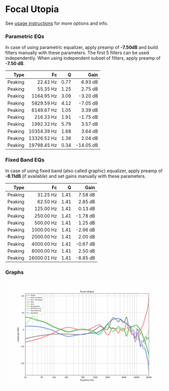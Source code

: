 # Focal Utopia
See [usage instructions](https://github.com/jaakkopasanen/AutoEq#usage) for more options and info.

### Parametric EQs
In case of using parametric equalizer, apply preamp of **-7.50dB** and build filters manually
with these parameters. The first 5 filters can be used independently.
When using independent subset of filters, apply preamp of **-7.50 dB**.

| Type    | Fc          |    Q | Gain      |
|--------:|------------:|-----:|----------:|
| Peaking | 22.42 Hz    | 0.77 | 6.93 dB   |
| Peaking | 55.35 Hz    | 1.25 | 2.75 dB   |
| Peaking | 1164.95 Hz  | 3.09 | -3.20 dB  |
| Peaking | 5829.59 Hz  | 4.12 | -7.05 dB  |
| Peaking | 6149.67 Hz  | 1.05 | 3.39 dB   |
| Peaking | 216.33 Hz   | 1.91 | -1.75 dB  |
| Peaking | 1992.32 Hz  | 5.79 | 3.57 dB   |
| Peaking | 10354.39 Hz | 1.68 | 3.64 dB   |
| Peaking | 13326.52 Hz | 1.36 | 2.04 dB   |
| Peaking | 19798.45 Hz | 0.34 | -14.05 dB |

### Fixed Band EQs
In case of using fixed band (also called graphic) equalizer, apply preamp of **-8.11dB**
(if available) and set gains manually with these parameters.

| Type    | Fc          |    Q | Gain     |
|--------:|------------:|-----:|---------:|
| Peaking | 31.25 Hz    | 1.41 | 7.58 dB  |
| Peaking | 62.50 Hz    | 1.41 | 2.85 dB  |
| Peaking | 125.00 Hz   | 1.41 | 0.13 dB  |
| Peaking | 250.00 Hz   | 1.41 | -1.78 dB |
| Peaking | 500.00 Hz   | 1.41 | 1.25 dB  |
| Peaking | 1000.00 Hz  | 1.41 | -2.96 dB |
| Peaking | 2000.00 Hz  | 1.41 | 2.00 dB  |
| Peaking | 4000.00 Hz  | 1.41 | -0.67 dB |
| Peaking | 8000.00 Hz  | 1.41 | 2.50 dB  |
| Peaking | 16000.01 Hz | 1.41 | -8.85 dB |

### Graphs
![](./Focal%20Utopia.png)